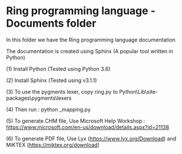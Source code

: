 Ring programming language - Documents folder
============================================

In this folder we have the Ring programming language documentation 

The documentation is created using Sphinx (A popular tool written in Python)

(1) Install Python (Tested using Python 3.6)

(2) Install Sphinx (Tested using v3.1.1) 

(3) To use the pygments lexer, copy ring.py to Python\Lib\site-packages\pygments\lexers

(4) Then run : python _mapping.py

(5) To generate CHM file, Use Microsoft Help Workshop : https://www.microsoft.com/en-us/download/details.aspx?id=21138

(6) To generate PDF file, Use Lyx (https://www.lyx.org/Download) and MiKTEX (https://miktex.org/download)

